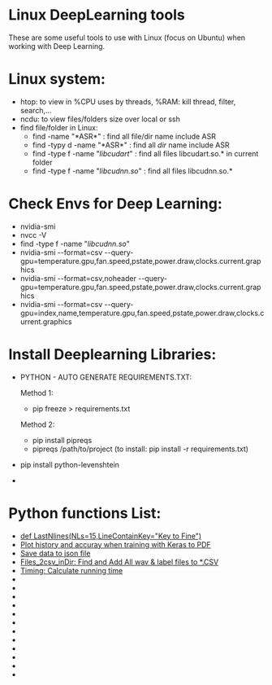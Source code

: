 # Linux DeepLearning tools
These are some useful tools to use with Linux (focus on Ubuntu) when working with Deep Learning.

# Linux system:
  - htop: to view in %CPU uses by threads, %RAM: kill thread, filter, search,...
  - ncdu: to view files/folders size over local or ssh
  - find file/folder in Linux:
    - find -name "\*ASR\*" : find all file/dir name include ASR
    - find -typy d -name "\*ASR\*" : find all *dir* name include ASR
    - find -type f -name "*libcudart*"   : find all files libcudart.so.* in current folder
    - find -type f -name "*libcudnn.so*"   : find all files libcudnn.so.*

# Check Envs for Deep Learning:
  - nvidia-smi
  - nvcc -V
  - find -type f -name "*libcudnn.so*"
  - nvidia-smi --format=csv --query-gpu=temperature.gpu,fan.speed,pstate,power.draw,clocks.current.graphics
  - nvidia-smi --format=csv,noheader --query-gpu=temperature.gpu,fan.speed,pstate,power.draw,clocks.current.graphics
  - nvidia-smi --format=csv --query-gpu=index,name,temperature.gpu,fan.speed,pstate,power.draw,clocks.current.graphics

  # Install Deeplearning Libraries:
  - PYTHON - AUTO GENERATE REQUIREMENTS.TXT:
  
    Method 1:
      * pip freeze > requirements.txt   

    Method 2:
      * pip install pipreqs
      * pipreqs /path/to/project
    (to install: pip install -r requirements.txt)
      
  - pip install python-levenshtein
  - 
  
  # Python functions List:
   - [def LastNlines\(NLs=15,LineContainKey="Key to Fine"\)](https://github.com/holianh/Linux_DeepLearning_tools/blob/master/python_funcs_codes.py#L7)
   - [ Plot history and accuray when training with Keras to PDF](https://github.com/holianh/Linux_DeepLearning_tools/blob/master/python_funcs_codes.py#L38)
   - [Save data to json file](https://github.com/holianh/Linux_DeepLearning_tools/blob/master/python_funcs_codes.py#L113) 
   - [Files_2csv_inDir: Find and Add All wav & label files to *.CSV](https://github.com/holianh/Linux_DeepLearning_tools/blob/master/python_funcs_codes.py#L130)
   - [Timing: Calculate running time](https://github.com/holianh/Linux_DeepLearning_tools/blob/master/python_funcs_codes.py#L174) 
   - []()
   - []() 
   - []()
   - []() 
   - []()
   - []() 
   - []()
   - []() 
   - []()
   - []() 
   - []()
   - []() 
   
   
   
   
   
   
   
   
   
   
   
